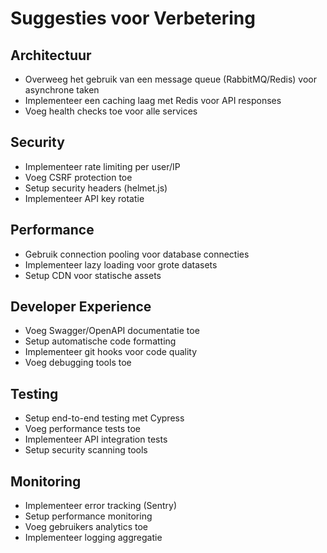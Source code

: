 # Suggesties voor Verbetering

## Architectuur
- Overweeg het gebruik van een message queue (RabbitMQ/Redis) voor asynchrone taken
- Implementeer een caching laag met Redis voor API responses
- Voeg health checks toe voor alle services

## Security
- Implementeer rate limiting per user/IP
- Voeg CSRF protection toe
- Setup security headers (helmet.js)
- Implementeer API key rotatie

## Performance
- Gebruik connection pooling voor database connecties
- Implementeer lazy loading voor grote datasets
- Setup CDN voor statische assets

## Developer Experience
- Voeg Swagger/OpenAPI documentatie toe
- Setup automatische code formatting
- Implementeer git hooks voor code quality
- Voeg debugging tools toe

## Testing
- Setup end-to-end testing met Cypress
- Voeg performance tests toe
- Implementeer API integration tests
- Setup security scanning tools

## Monitoring
- Implementeer error tracking (Sentry)
- Setup performance monitoring
- Voeg gebruikers analytics toe
- Implementeer logging aggregatie
